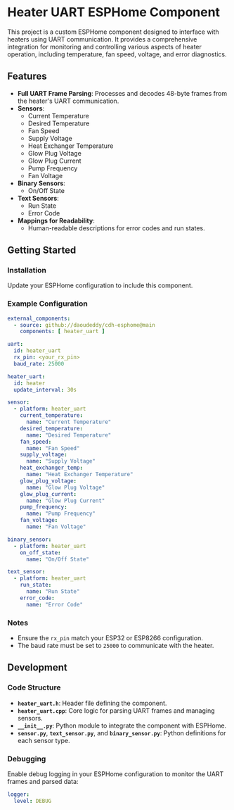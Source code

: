 # Heater UART ESPHome Component

This project is a custom ESPHome component designed to interface with heaters using UART communication. It provides a comprehensive integration for monitoring and controlling various aspects of heater operation, including temperature, fan speed, voltage, and error diagnostics.

## Features

- **Full UART Frame Parsing**: Processes and decodes 48-byte frames from the heater's UART communication.
- **Sensors**:
  - Current Temperature
  - Desired Temperature
  - Fan Speed
  - Supply Voltage
  - Heat Exchanger Temperature
  - Glow Plug Voltage
  - Glow Plug Current
  - Pump Frequency
  - Fan Voltage
- **Binary Sensors**:
  - On/Off State
- **Text Sensors**:
  - Run State
  - Error Code
- **Mappings for Readability**:
  - Human-readable descriptions for error codes and run states.

## Getting Started

### Installation

Update your ESPHome configuration to include this component.

### Example Configuration

```yaml
external_components:
  - source: github://daoudeddy/cdh-esphome@main
    components: [ heater_uart ]

uart:
  id: heater_uart
  rx_pin: <your_rx_pin>
  baud_rate: 25000

heater_uart:
  id: heater
  update_interval: 30s

sensor:
  - platform: heater_uart
    current_temperature:
      name: "Current Temperature"
    desired_temperature:
      name: "Desired Temperature"
    fan_speed:
      name: "Fan Speed"
    supply_voltage:
      name: "Supply Voltage"
    heat_exchanger_temp:
      name: "Heat Exchanger Temperature"
    glow_plug_voltage:
      name: "Glow Plug Voltage"
    glow_plug_current:
      name: "Glow Plug Current"
    pump_frequency:
      name: "Pump Frequency"
    fan_voltage:
      name: "Fan Voltage"

binary_sensor:
  - platform: heater_uart
    on_off_state:
      name: "On/Off State"

text_sensor:
  - platform: heater_uart
    run_state:
      name: "Run State"
    error_code:
      name: "Error Code"
```

### Notes

- Ensure the `rx_pin` match your ESP32 or ESP8266 configuration.
- The baud rate must be set to `25000` to communicate with the heater.

## Development

### Code Structure

- **`heater_uart.h`**: Header file defining the component.
- **`heater_uart.cpp`**: Core logic for parsing UART frames and managing sensors.
- **`__init__.py`**: Python module to integrate the component with ESPHome.
- **`sensor.py`**, **`text_sensor.py`**, and **`binary_sensor.py`**: Python definitions for each sensor type.

### Debugging

Enable debug logging in your ESPHome configuration to monitor the UART frames and parsed data:

```yaml
logger:
  level: DEBUG
```
